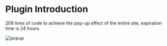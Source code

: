 # Plugin Introduction

209 lines of code to achieve the pop-up effect of the entire site, expiration time is 24 hours.

![popup](https://www.ooize.com/assets/plugins/popup/popup.png)
